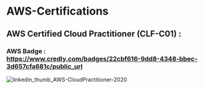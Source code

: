 # AWS-Certifications

## AWS Certified Cloud Practitioner (CLF-C01) : 
### AWS Badge : <br> https://www.credly.com/badges/22cbf616-9dd8-4348-bbec-3d657cfa681c/public_url


![linkedin_thumb_AWS-CloudPractitioner-2020](https://user-images.githubusercontent.com/72125175/160869523-825360fa-8af3-45ec-9fb1-a27c6fea9ca2.png)
